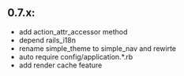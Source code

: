 

## 0.7.x:
  - add action_attr_accessor method
  - depend rails_i18n
  - rename simple\_theme to simple_nav and rewirte
  - auto require config/application.*.rb
  - add render cache feature